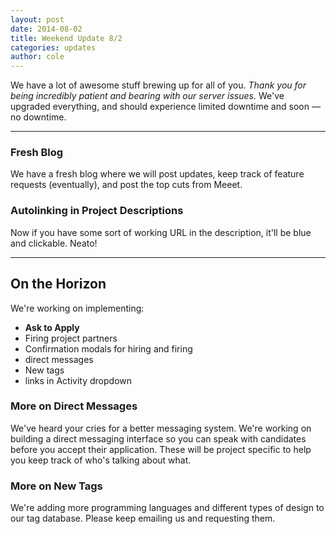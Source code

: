 ```yaml
---
layout: post
date: 2014-08-02
title: Weekend Update 8/2
categories: updates
author: cole
---
```


We have a lot of awesome stuff brewing up for all of you. _Thank you for being incredibly patient and bearing with our server issues._ We've upgraded everything, and should experience limited downtime and soon — no downtime.

<hr>

<h3>Fresh Blog</h3>
We have a fresh blog where we will post updates, keep track of feature requests (eventually), and post the top cuts from Meeet.

<h3>Autolinking in Project Descriptions</h3>
Now if you have some sort of working URL in the description, it'll be blue and clickable. Neato!

<hr>

<h2>On the Horizon</h2>

We're working on implementing:
- __Ask to Apply__
- Firing project partners
- Confirmation modals for hiring and firing
- direct messages
- New tags
- links in Activity dropdown

<h3>More on Direct Messages</h3>
We've heard your cries for a better messaging system. We're working on building a direct messaging interface so you can speak with candidates before you accept their application. These will be project specific to help you keep track of who's talking about what.

<h3>More on New Tags</h3>
We're adding more programming languages and different types of design to our tag database. Please keep emailing us and requesting them.



